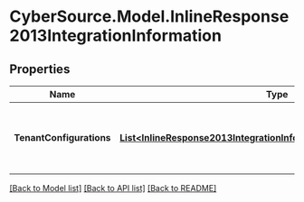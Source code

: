 # CyberSource.Model.InlineResponse2013IntegrationInformation
## Properties

Name | Type | Description | Notes
------------ | ------------- | ------------- | -------------
**TenantConfigurations** | [**List&lt;InlineResponse2013IntegrationInformationTenantConfigurations&gt;**](InlineResponse2013IntegrationInformationTenantConfigurations.md) | tenantConfigurations is an array of objects that includes the tenant information this merchant is associated with. | [optional] 

[[Back to Model list]](../README.md#documentation-for-models) [[Back to API list]](../README.md#documentation-for-api-endpoints) [[Back to README]](../README.md)

